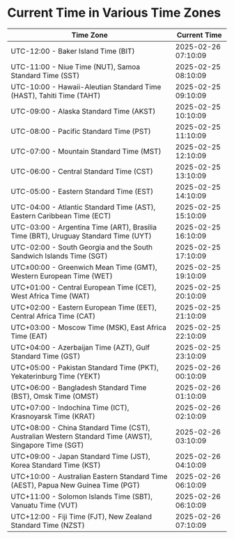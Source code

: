 # Current Time in Various Time Zones

| Time Zone | Current Time |
|-----------|--------------|
| UTC-12:00 - Baker Island Time (BIT) | 2025-02-26 07:10:09 |
| UTC-11:00 - Niue Time (NUT), Samoa Standard Time (SST) | 2025-02-25 08:10:09 |
| UTC-10:00 - Hawaii-Aleutian Standard Time (HAST), Tahiti Time (TAHT) | 2025-02-25 09:10:09 |
| UTC-09:00 - Alaska Standard Time (AKST) | 2025-02-25 10:10:09 |
| UTC-08:00 - Pacific Standard Time (PST) | 2025-02-25 11:10:09 |
| UTC-07:00 - Mountain Standard Time (MST) | 2025-02-25 12:10:09 |
| UTC-06:00 - Central Standard Time (CST) | 2025-02-25 13:10:09 |
| UTC-05:00 - Eastern Standard Time (EST) | 2025-02-25 14:10:09 |
| UTC-04:00 - Atlantic Standard Time (AST), Eastern Caribbean Time (ECT) | 2025-02-25 15:10:09 |
| UTC-03:00 - Argentina Time (ART), Brasília Time (BRT), Uruguay Standard Time (UYT) | 2025-02-25 16:10:09 |
| UTC-02:00 - South Georgia and the South Sandwich Islands Time (SGT) | 2025-02-25 17:10:09 |
| UTC±00:00 - Greenwich Mean Time (GMT), Western European Time (WET) | 2025-02-25 19:10:09 |
| UTC+01:00 - Central European Time (CET), West Africa Time (WAT) | 2025-02-25 20:10:09 |
| UTC+02:00 - Eastern European Time (EET), Central Africa Time (CAT) | 2025-02-25 21:10:09 |
| UTC+03:00 - Moscow Time (MSK), East Africa Time (EAT) | 2025-02-25 22:10:09 |
| UTC+04:00 - Azerbaijan Time (AZT), Gulf Standard Time (GST) | 2025-02-25 23:10:09 |
| UTC+05:00 - Pakistan Standard Time (PKT), Yekaterinburg Time (YEKT) | 2025-02-26 00:10:09 |
| UTC+06:00 - Bangladesh Standard Time (BST), Omsk Time (OMST) | 2025-02-26 01:10:09 |
| UTC+07:00 - Indochina Time (ICT), Krasnoyarsk Time (KRAT) | 2025-02-26 02:10:09 |
| UTC+08:00 - China Standard Time (CST), Australian Western Standard Time (AWST), Singapore Time (SGT) | 2025-02-26 03:10:09 |
| UTC+09:00 - Japan Standard Time (JST), Korea Standard Time (KST) | 2025-02-26 04:10:09 |
| UTC+10:00 - Australian Eastern Standard Time (AEST), Papua New Guinea Time (PGT) | 2025-02-26 06:10:09 |
| UTC+11:00 - Solomon Islands Time (SBT), Vanuatu Time (VUT) | 2025-02-26 06:10:09 |
| UTC+12:00 - Fiji Time (FJT), New Zealand Standard Time (NZST) | 2025-02-26 07:10:09 |
